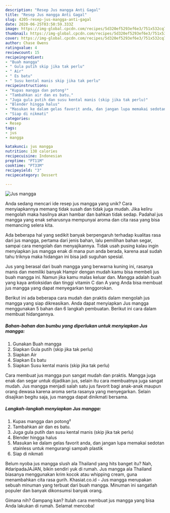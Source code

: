 ```yaml
---
description: "Resep Jus mangga Anti Gagal"
title: "Resep Jus mangga Anti Gagal"
slug: 4205-resep-jus-mangga-anti-gagal
date: 2020-06-25T03:50:59.333Z
image: https://img-global.cpcdn.com/recipes/5d320ef5293ef6e3/751x532cq70/jus-mangga-foto-resep-utama.jpg
thumbnail: https://img-global.cpcdn.com/recipes/5d320ef5293ef6e3/751x532cq70/jus-mangga-foto-resep-utama.jpg
cover: https://img-global.cpcdn.com/recipes/5d320ef5293ef6e3/751x532cq70/jus-mangga-foto-resep-utama.jpg
author: Chase Owens
ratingvalue: 4
reviewcount: 15
recipeingredient:
- "Buah mangga"
- " Gula putih skip jika tak perlu"
- " Air"
- " Es batu"
- " Susu kental manis skip jika tak perlu"
recipeinstructions:
- "Kupas mangga dan potong²"
- "Tambahkan air dan es batu."
- "Juga gula putih dan susu kental manis (skip jika tak perlu)"
- "Blender hingga halus"
- "Masukan ke dalam gelas favorit anda, dan jangan lupa memakai sedotan stainless untuk mengurangi sampah plastik"
- "Siap di nikmati"
categories:
- Resep
tags:
- jus
- mangga

katakunci: jus mangga 
nutrition: 138 calories
recipecuisine: Indonesian
preptime: "PT11M"
cooktime: "PT33M"
recipeyield: "3"
recipecategory: Dessert

---
```



![Jus mangga](https://img-global.cpcdn.com/recipes/5d320ef5293ef6e3/751x532cq70/jus-mangga-foto-resep-utama.jpg)

Anda sedang mencari ide resep jus mangga yang unik? Cara menyiapkannya memang tidak susah dan tidak juga mudah. Jika keliru mengolah maka hasilnya akan hambar dan bahkan tidak sedap. Padahal jus mangga yang enak seharusnya mempunyai aroma dan cita rasa yang bisa memancing selera kita.

Ada beberapa hal yang sedikit banyak berpengaruh terhadap kualitas rasa dari jus mangga, pertama dari jenis bahan, lalu pemilihan bahan segar, sampai cara mengolah dan menyajikannya. Tidak usah pusing kalau ingin menyiapkan jus mangga enak di mana pun anda berada, karena asal sudah tahu triknya maka hidangan ini bisa jadi suguhan spesial.

Jus yang berasal dari buah mangga yang berwarna kuning ini, rasanya manis dan memiliki banyak Hampir dengan mudah kamu bisa membeli jus buah mangga ini. Namun jika kamu malas keluar dan. Mangga adalah buah yang kaya antioksidan dan tinggi vitamin C dan A yang Anda bisa membuat jus mangga yang dapat menyegarkan tenggorokan.


Berikut ini ada beberapa cara mudah dan praktis dalam mengolah jus mangga yang siap dikreasikan. Anda dapat menyiapkan Jus mangga menggunakan 5 bahan dan 6 langkah pembuatan. Berikut ini cara dalam membuat hidangannya.

<!--inarticleads1-->

##### Bahan-bahan dan bumbu yang diperlukan untuk menyiapkan Jus mangga:

1. Gunakan Buah mangga
1. Siapkan  Gula putih (skip jika tak perlu)
1. Siapkan  Air
1. Siapkan  Es batu
1. Siapkan  Susu kental manis (skip jika tak perlu)


Cara membuat jus mangga pun sangat mudah dan praktis. Mangga juga enak dan segar untuk dijadikan jus, selain itu cara membuatnya juga sangat mudah. Jus mangga menjadi salah satu jus favorit bagi anak-anak maupun orang dewasa karena aroma serta rasanya yang menyegarkan. Selain disajikan begitu saja, jus mangga dapat dinikmati bersama. 

<!--inarticleads2-->

##### Langkah-langkah menyiapkan Jus mangga:

1. Kupas mangga dan potong²
1. Tambahkan air dan es batu.
1. Juga gula putih dan susu kental manis (skip jika tak perlu)
1. Blender hingga halus
1. Masukan ke dalam gelas favorit anda, dan jangan lupa memakai sedotan stainless untuk mengurangi sampah plastik
1. Siap di nikmati


Belum nyoba jus mangga slush ala Thailand yang hits banget itu? Nah, #daripadaJAJAN, bikin sendiri yuk di rumah. Jus mangga ala Thailand biasanya menggunakan krim kocok atau whipping cream, guna menambahkan cita rasa gurih. Khasiat.co.id - Jus mangga merupakan sebuah minuman yang terbuat dari buah mangga. Minuman ini sangatlah populer dan banyak dikonsumsi banyak orang. 

Gimana nih? Gampang kan? Itulah cara membuat jus mangga yang bisa Anda lakukan di rumah. Selamat mencoba!
